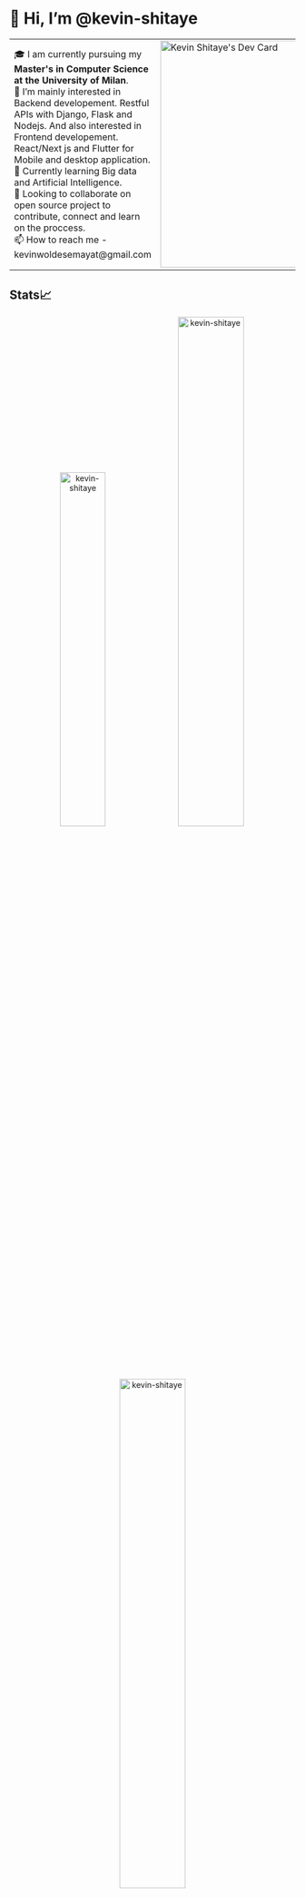 # 👋 Hi, I’m @kevin-shitaye


<table>
<tr>
  <td valign="center">
    🎓 I am currently pursuing my <b>Master's in Computer Science at the University of Milan</b>. <br>
    👀 I’m  mainly interested in Backend developement. Restful APIs with Django, Flask and Nodejs. And also interested in Frontend developement. React/Next js and Flutter for Mobile and desktop application. <br>
    🌱 Currently learning Big data and Artificial Intelligence. <br>
    🎯 Looking to collaborate on open source project to contribute, connect and learn on the proccess. <br>
    📫 How to reach me
    - kevinwoldesemayat@gmail.com
<td >
<a href="https://app.daily.dev/kevin_shitaye"><img src="https://api.daily.dev/devcards/554faf597f87427599d8e45626058158.png?r=jqp" width="400" alt="Kevin Shitaye's Dev Card"/></a>
</td>

</tr>
</table>

## Stats📈
<p align="center">
<img width="40%" src="https://github-readme-stats.vercel.app/api/top-langs?username=kevin-shitaye&show_icons=true&theme=dracula&title_color=ff8000&text_color=ffffff&bg_color=6a6a6a&locale=en&layout=compact&hide_border=true" alt="kevin-shitaye" /> 
<img width="48%" src="https://github-readme-stats.vercel.app/api?username=kevin-shitaye&show_icons=true&theme=dracula&title_color=ff8000&text_color=ffffff&bg_color=6a6a6a&locale=en&hide_border=true" alt="kevin-shitaye" />
<img width="48%" src="https://github-readme-streak-stats.herokuapp.com/?user=kevin-shitaye&theme=highcontrast&hide_border=true" alt="kevin-shitaye" />
</p>

![GitHub Activity Graph](https://activity-graph.herokuapp.com/graph?username=kevin-shitaye&theme=dracula&hide_border=true)
https://img.shields.io/github/pipenv/locked/python-version/kevin-shitaye/python-logo

<img src="https://img.shields.io/github/pipenv/locked/python-version/kevin-shitaye/python-logo">

<!---
kevin-shitaye/kevin-shitaye is a ✨ special ✨ repository because its `README.md` (this file) appears on your GitHub profile.
You can click the Preview link to take a look at your changes.
--->
